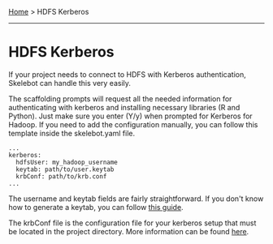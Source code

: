 [Home](index.md) > HDFS Kerberos

---

# HDFS Kerberos

If your project needs to connect to HDFS with Kerberos authentication, Skelebot can handle this very easily.

The scaffolding prompts will request all the needed information for authenticating with kerberos and installing necessary libraries (R and Python). Just make sure you enter (Y/y) when prompted for Kerberos for Hadoop. If you need to add the configuration manually, you can follow this template inside the skelebot.yaml file.

```
...
kerberos:
  hdfsUser: my_hadoop_username
  keytab: path/to/user.keytab
  krbConf: path/to/krb.conf
...
```

The username and keytab fields are fairly straightforward. If you don't know how to generate a keytab, you can follow [this guide](https://www.cloudera.com/documentation/enterprise/5-8-x/topics/cdh_sg_kadmin_kerberos_keytab.html).

The krbConf file is the configuration file for your kerberos setup that must be located in the project directory. More information can be found [here](http://web.mit.edu/kerberos/krb5-1.12/doc/admin/conf_files/krb5_conf.html).
